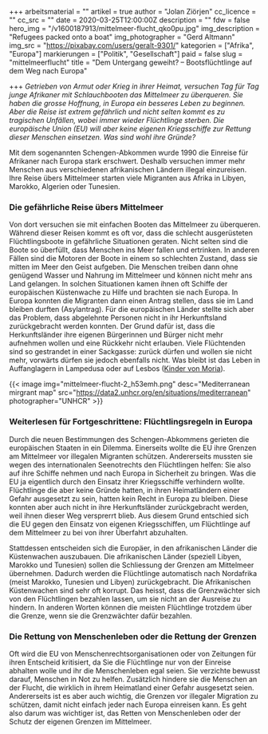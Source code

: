 +++
arbeitsmaterial = ""
artikel = true
author = "Jolan Ziörjen"
cc_licence = ""
cc_src = ""
date = 2020-03-25T12:00:00Z
description = ""
fdw = false
hero_img = "/v1600187913/mittelmeer-flucht_qko0pu.jpg"
img_description = "Refugees packed onto a boat"
img_photographer = "Gerd Altmann"
img_src = "https://pixabay.com/users/geralt-9301/"
kategorien = ["Afrika", "Europa"]
markierungen = ["Politik", "Gesellschaft"]
paid = false
slug = "mittelmeerflucht"
title = "Dem Untergang geweiht?  – Bootsflüchtlinge auf dem Weg nach Europa"

+++
_Getrieben von Armut oder Krieg in ihrer Heimat, versuchen Tag für Tag junge Afrikaner mit Schlauchbooten das Mittelmeer zu überqueren. Sie haben die grosse Hoffnung, in Europa ein besseres Leben zu beginnen. Aber die Reise ist extrem gefährlich und nicht selten kommt es zu tragischen Unfällen, wobei immer wieder Flüchtlinge sterben. Die europäische Union (EU) will aber keine eigenen Kriegsschiffe zur Rettung dieser Menschen einsetzen. Was sind wohl ihre Gründe?_

Mit dem sogenannten Schengen-Abkommen wurde 1990 die Einreise für Afrikaner nach Europa stark erschwert. Deshalb versuchen immer mehr Menschen aus verschiedenen afrikanischen Ländern illegal einzureisen. Ihre Reise übers Mittelmeer starten viele Migranten aus Afrika in Libyen, Marokko, Algerien oder Tunesien.

### Die gefährliche Reise übers Mittelmeer

Von dort versuchen sie mit einfachen Booten das Mittelmeer zu überqueren. Während dieser Reisen kommt es oft vor, dass die schlecht ausgerüsteten Flüchtlingsboote in gefährliche Situationen geraten. Nicht selten sind die Boote so überfüllt, dass Menschen ins Meer fallen und ertrinken. In anderen Fällen sind die Motoren der Boote in einem so schlechten Zustand, dass sie mitten im Meer den Geist aufgeben. Die Menschen treiben dann ohne genügend Wasser und Nahrung im Mittelmeer und können nicht mehr ans Land gelangen. In solchen Situationen kamen ihnen oft Schiffe der europäischen Küstenwache zu Hilfe und brachten sie nach Europa. In Europa konnten die Migranten dann einen Antrag stellen, dass sie im Land bleiben durften (Asylantrag). Für die europäischen Länder stellte sich aber das Problem, dass abgelehnte Personen nicht in ihr Herkunftsland zurückgebracht werden konnten. Der Grund dafür ist, dass die Herkunftsländer ihre eigenen Bürgerinnen und Bürger nicht mehr aufnehmen wollen und eine Rückkehr nicht erlauben. Viele Flüchtenden sind so gestrandet in einer Sackgasse: zurück dürfen und wollen sie nicht mehr, vorwärts dürfen sie jedoch ebenfalls nicht. Was bleibt ist das Leben in Auffanglagern in Lampedusa oder auf Lesbos ([Kinder von Moria](https://www.chinderzytig.ch/kinder-von-moria "Kinder von Moria")).

{{< image img="mittelmeer-flucht-2_h53emh.png" desc="Mediterranean mirgrant map" src="https://data2.unhcr.org/en/situations/mediterranean" photographer="UNHCR" >}}

### Weiterlesen für Fortgeschrittene: Flüchtlingsregeln in Europa

Durch die neuen Bestimmungen des Schengen-Abkommens gerieten die europäischen Staaten in ein Dilemma. Einerseits wollte die EU ihre Grenzen am Mittelmeer vor illegalen Migranten schützen. Andererseits mussten sie wegen des internationalen Seenotrechts den Flüchtlingen helfen: Sie also auf ihre Schiffe nehmen und nach Europa in Sicherheit zu bringen. Was die EU ja eigentlich durch den Einsatz ihrer Kriegsschiffe verhindern wollte. Flüchtlinge die aber keine Gründe hatten, in ihren Heimatländern einer Gefahr ausgesetzt zu sein, hatten kein Recht in Europa zu bleiben. Diese konnten aber auch nicht in ihre Herkunftsländer zurückgebracht werden, weil ihnen dieser Weg versprerrt blieb. Aus diesem Grund entschied sich die EU gegen den Einsatz von eigenen Kriegsschiffen, um Flüchtlinge auf dem Mittelmeer zu bei von ihrer Überfahrt abzuhalten.

Stattdessen entscheiden sich die Europäer, in den afrikanischen Länder die Küstenwachen auszubauen. Die afrikanischen Länder (speziell Libyen, Marokko und Tunesien) sollen die Schliessung der Grenzen am Mittelmeer übernehmen. Dadurch werden die Flüchtlinge automatisch nach Nordafrika (meist Marokko, Tunesien und Libyen) zurückgebracht. Die Afrikanischen Küstenwachen sind sehr oft korrupt. Das heisst, dass die Grenzwächter sich von den Flüchtlingen bezahlen lassen, um sie nicht an der Ausreise zu hindern. In anderen Worten können die meisten Flüchtlinge trotzdem über die Grenze, wenn sie die Grenzwächter dafür bezahlen.

### Die Rettung von Menschenleben oder die Rettung der Grenzen

Oft wird die EU von Menschenrechtsorganisationen oder von Zeitungen für ihren Entscheid kritisiert, da Sie die Flüchtlinge nur von der Einreise abhalten wolle und ihr die Menschenleben egal seien. Sie verzichte bewusst darauf, Menschen in Not zu helfen. Zusätzlich hindere sie die Menschen an der Flucht, die wirklich in ihrem Heimatland einer Gefahr ausgesetzt seien. Andererseits ist es aber auch wichtig, die Grenzen vor illegaler Migration zu schützen, damit nicht einfach jeder nach Europa einreisen kann. Es geht also darum was wichtiger ist, das Retten von Menschenleben oder der Schutz der eigenen Grenzen im Mittelmeer.